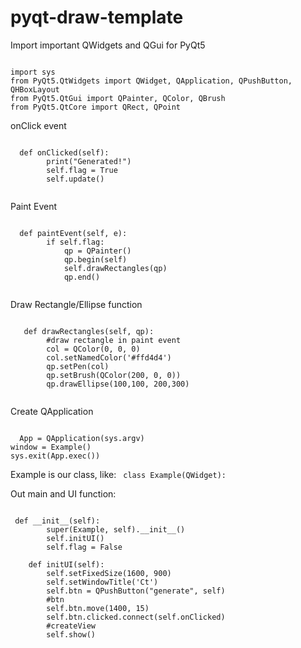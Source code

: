 # pyqt-draw-template

Import important QWidgets and QGui for PyQt5

<code>
import sys
from PyQt5.QtWidgets import QWidget, QApplication, QPushButton, QHBoxLayout
from PyQt5.QtGui import QPainter, QColor, QBrush
from PyQt5.QtCore import QRect, QPoint
</code>

onClick event

<code>
  def onClicked(self):
        print("Generated!")
        self.flag = True
        self.update()
  </code>
  
  Paint Event 
  
  <code>
  def paintEvent(self, e):
        if self.flag:
            qp = QPainter()
            qp.begin(self)
            self.drawRectangles(qp)
            qp.end()
  </code>
  
  Draw Rectangle/Ellipse function
  
  <code>
   def drawRectangles(self, qp):
        #draw rectangle in paint event
        col = QColor(0, 0, 0)
        col.setNamedColor('#ffd4d4')
        qp.setPen(col)
        qp.setBrush(QColor(200, 0, 0))
        qp.drawEllipse(100,100, 200,300)
  </code>
  
  Create QApplication
  
  <code>
  App = QApplication(sys.argv) 
window = Example() 
sys.exit(App.exec()) 
</code>

Example is our class, like: <code> class Example(QWidget): </code>

Out main and UI function:

<code>
 def __init__(self):
        super(Example, self).__init__()
        self.initUI()
        self.flag = False
</code>
<code>
    def initUI(self):
        self.setFixedSize(1600, 900)
        self.setWindowTitle('Ct')
        self.btn = QPushButton("generate", self)
        #btn
        self.btn.move(1400, 15)
        self.btn.clicked.connect(self.onClicked)
        #createView
        self.show()
</code>
